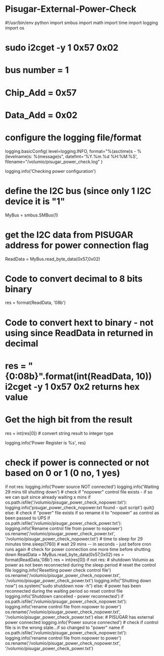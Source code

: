 # Pisugar-External-Power-Check

#!/usr/bin/env python
import smbus
import math
import time
import logging
import os

# sudo i2cget -y 1 0x57 0x02
# bus number = 1
# Chip_Add = 0x57
# Data_Add = 0x02

# configure the logging file/format
logging.basicConfig(
    level=logging.INFO,
    format="%(asctime)s - %(levelname)s: %(message)s",
    datefmt='%Y.%m.%d %H:%M:%S', 
    filename="/volumio/pisugar_power_check.log"
    )

logging.info('Checking power configuration')

# define the I2C bus (since only 1 I2C device it is "1"
MyBus = smbus.SMBus(1) 

# get the I2C data from PISUGAR address for power connection flag
ReadData = MyBus.read_byte_data(0x57,0x02)

# Code to convert decimal to 8 bits binary
res = format(ReadData, '08b')
# Code to convert hext to binary - not using since ReadData in returned in decimal
# res = "{0:08b}".format(int(ReadData, 10))  i2cget -y 1 0x57 0x2 returns hex value

# Get the high bit from the result
res = int(res[0])  # convert string result to integer type

logging.info('Power Register is %s', res)

# check if power is connected or not based on 0 or 1 (0 no, 1 yes)
if not res:
        logging.info('Power source NOT connected')
        logging.info('Waiting 29 mins till shutting down')
        # check if "nopower" control file exists - if so we can quit since already waiting x mins
        if os.path.isfile('/volumio/pisugar_power_check_nopower.txt'):
                logging.info('pisugar_power_check_nopower.txt found - quit script')
                quit() 
        else:
                # check if "power" file exists if so rename it to "nopower" as control as been passed to UPS
                if os.path.isfile('/volumio/pisugar_power_check_power.txt'):
                        logging.info('Rename control file from power to nopower')
                        os.rename('/volumio/pisugar_power_check_power.txt', '/volumio/pisugar_power_check_nopower.txt')
                # time to sleep for 29 minutes
                time.sleep(1760)  # wait 29 mins -- in seconds - just before cron runs again
                # check for power connection one more time before shutting down
                ReadData = MyBus.read_byte_data(0x57,0x02)
                res = format(ReadData,'08b')
                res = int(res[0])
                if not res:   # shutdown Volumio as power as not been reconnected during the sleep period
                        # reset the control file
                        logging.info('Resetting power check control file')
                        os.rename('/volumio/pisugar_power_check_nopower.txt', '/volumio/pisugar_power_check_power.txt')
                        logging.info("Shutting down now")
                        os.system("sudo shutdown now -h")
                else:
                        # power has been reconnected during the waiting period so reset control file
                        logging.info('Shutdown cancelled - power reconnected')
                        if os.path.isfile('/volumio/pisugar_power_check_nopower.txt'):
                                logging.info('rename control file from nopower to power')
                                os.rename('/volumio/pisugar_power_check_nopower.txt', '/volumio/pisugar_power_check_power.txt')
else:
        # PISUGAR has external power connected
        logging.info('Power source connected')
        # check if control file is in the wrong state...if so changed to "power" name
        if os.path.isfile('/volumio/pisugar_power_check_nopower.txt'):
                logging.info('rename control file from nopower to power')
                os.rename('/volumio/pisugar_power_check_nopower.txt', '/volumio/pisugar_power_check_power.txt')

